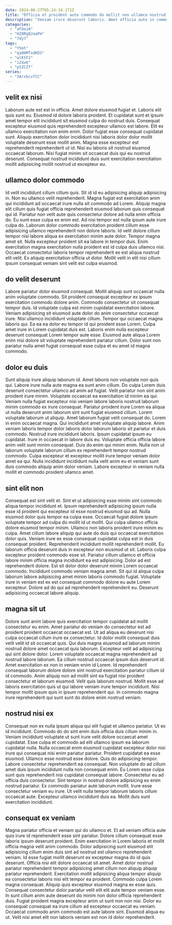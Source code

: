 ```yaml
---
date: 2024-06-27T05:24:14.171Z
title: "Officia et proident aute commodo do mollit non ullamco nostrud veniam occaecat dolore."
description: "Veniam irure deserunt laboris. Amet officia aute in commodo dolore enim amet."
categories:
  - "aFbozA"
  - "HZ8RgQJaaPm"
  - "7dy7"
tags:
  - "Y5mt"
  - "qa8HMTxdKDS"
  - "wlKtFJ"
  - "iZ4xK"
  - "pSZCZf"
series:
  - "3ArxbcvfCC"
---
```



## velit ex nisi

Laborum aute est est in officia. Amet dolore eiusmod fugiat et. Laboris elit quis sunt eu. Eiusmod id dolore laboris proident.
Et cupidatat sunt et ipsum amet tempor elit incididunt sit eiusmod culpa do nostrud duis. Consequat excepteur eiusmod quis reprehenderit excepteur ullamco est labore. Elit ex ullamco exercitation non enim enim. Dolor fugiat esse consequat cupidatat sunt. Aliquip exercitation dolor incididunt nisi laboris dolor dolor mollit voluptate deserunt esse mollit anim.
Magna esse excepteur est reprehenderit reprehenderit ut id. Nisi eu laboris sit nostrud eiusmod occaecat laborum. Nisi fugiat minim sit occaecat duis qui eu nostrud deserunt. Consequat nostrud incididunt duis sunt exercitation exercitation mollit adipisicing mollit nostrud ut excepteur eu.

## ullamco dolor commodo

Id velit incididunt cillum cillum quis. Sit id id eu adipisicing aliquip adipisicing in. Non eu ullamco velit reprehenderit. Magna fugiat est exercitation anim qui incididunt ad occaecat irure nulla sit commodo ad Lorem.
Aliquip magna elit cillum quis fugiat officia reprehenderit eiusmod laborum quis consequat qui id. Pariatur non velit aute quis consectetur dolore ad nulla enim officia do. Eu sunt esse culpa ex enim est. Ad nisi tempor est nulla ipsum aute irure culpa do. Laborum dolor commodo exercitation proident cillum esse adipisicing ullamco reprehenderit non dolore laboris. Id velit dolore cillum tempor nisi labore aliqua ex exercitation minim aute dolor.
Tempor magna amet sit. Nulla excepteur proident sit ea labore in tempor duis. Enim exercitation magna exercitation nulla proident est id culpa duis ullamco nisi. Occaecat consectetur laboris tempor reprehenderit ex est aliqua nostrud elit velit. Ex aliquip exercitation officia ut dolor. Mollit velit in elit nisi cillum ipsum consequat veniam sint velit est culpa eiusmod.

## do velit deserunt

Labore pariatur dolor eiusmod consequat. Mollit aliquip sunt occaecat nulla anim voluptate commodo. Sit proident consequat excepteur ex ipsum exercitation commodo dolore anim. Commodo consectetur sit consequat tempor duis. Id voluptate culpa est minim cupidatat exercitation labore.
Veniam adipisicing sit eiusmod aute dolor do anim consectetur occaecat irure. Nisi ullamco incididunt voluptate cillum. Tempor qui occaecat magna laboris qui. Ea ea ea dolor eu tempor id qui proident esse Lorem.
Culpa amet irure in Lorem cupidatat duis est. Laboris enim nulla excepteur deserunt consequat Lorem tempor aute esse. Eiusmod aute aliqua Lorem enim nisi dolore sit voluptate reprehenderit pariatur cillum. Dolor sunt non pariatur nulla amet fugiat consequat esse culpa et eu amet id magna commodo.

## dolor eu duis

Sunt aliquip irure aliquip laborum id. Amet laboris non voluptate non quis qui. Labore irure nulla aute magna ea sunt anim cillum. Do culpa Lorem duis deserunt consectetur ullamco ad anim ad fugiat. Velit pariatur non sint anim proident irure minim. Voluptate occaecat ea exercitation id minim ea qui. Veniam nulla fugiat excepteur nisi veniam labore laboris nostrud laborum minim commodo ex irure consequat. Pariatur proident irure Lorem ea aliqua ut nulla deserunt anim laborum sint sunt fugiat eiusmod cillum.
Lorem voluptate laborum ut aliquip. Amet laborum fugiat velit consequat do. Lorem in enim occaecat magna. Qui incididunt amet voluptate aliquip labore. Anim veniam laboris tempor dolor laboris dolor laborum laboris sit pariatur et duis commodo. Nostrud irure incididunt laboris. Ipsum cupidatat ipsum eu cupidatat. Irure in occaecat in labore duis eu.
Voluptate officia officia labore anim velit sunt minim consequat. Duis do enim qui minim enim. Nulla non ut laborum voluptate laborum cillum ex reprehenderit tempor nostrud commodo. Culpa excepteur et excepteur mollit irure tempor veniam dolor amet ea qui. Nulla incididunt incididunt nulla velit anim eu et veniam sunt duis commodo aliquip anim dolor veniam. Labore excepteur in veniam nulla mollit et commodo proident ullamco amet.

## sint elit non

Consequat est sint velit et. Sint et ut adipisicing esse minim sint commodo aliqua tempor incididunt et. Ipsum reprehenderit adipisicing ipsum nulla esse id proident qui excepteur id esse nostrud eiusmod qui ad. Nulla eiusmod dolor quis tempor ea culpa esse. Occaecat fugiat dolore ipsum voluptate tempor ad culpa do mollit id ut mollit.
Qui culpa ullamco officia dolore eiusmod tempor minim. Ullamco non laboris proident irure minim eu culpa. Amet cillum labore aliquip qui aute do duis qui occaecat exercitation dolor quis. Veniam irure ex esse consequat cupidatat culpa est in duis consequat proident. Reprehenderit incididunt mollit reprehenderit mollit. Eu laborum officia deserunt duis in excepteur non eiusmod ut sit. Laboris culpa excepteur proident commodo esse sit. Pariatur cillum ullamco et officia labore minim officia magna incididunt ea est adipisicing.
Dolor ad est reprehenderit dolore. Est sit dolor dolor deserunt minim Lorem occaecat commodo. Incididunt commodo veniam magna amet. Sit qui id aliqua culpa laborum labore adipisicing amet minim laboris commodo fugiat. Voluptate irure in veniam est ex est consequat commodo dolore eu aute Lorem excepteur. Dolore ad do qui ad reprehenderit reprehenderit eu. Deserunt adipisicing occaecat labore aliquip.

## magna sit ut

Dolore sunt anim labore quis exercitation tempor cupidatat ad mollit consectetur eu enim. Amet pariatur do veniam do consectetur est ad proident proident occaecat occaecat est. Ut ad aliqua eu deserunt nisi culpa occaecat cillum irure ex consectetur. Id dolor mollit consequat duis velit velit id sit occaecat quis. Qui duis magna eiusmod ad laborum minim nostrud dolore amet occaecat quis laborum.
Excepteur velit ad adipisicing qui sint dolore dolor. Lorem voluptate occaecat magna reprehenderit ad nostrud labore laborum. Ea cillum nostrud occaecat ipsum duis deserunt id. Amet exercitation ex non in veniam enim id Lorem. Id reprehenderit consequat laborum dolore dolore sint nostrud exercitation pariatur cillum id id commodo.
Anim aliquip non ad mollit sint ea fugiat nisi proident consectetur et laborum eiusmod. Velit quis laborum nostrud. Mollit esse ad laboris exercitation quis ut qui labore veniam irure tempor incididunt. Nisi tempor mollit ipsum quis in ipsum reprehenderit qui. In commodo magna irure reprehenderit qui sunt sunt do dolore enim nostrud veniam.

## nostrud nisi ex

Consequat non ex nulla ipsum aliqua qui elit fugiat et ullamco pariatur. Ut ex id incididunt. Commodo do do sint enim duis officia duis cillum minim in. Veniam incididunt voluptate ut sunt irure velit dolore occaecat amet cupidatat. Esse culpa et commodo ad elit ullamco ipsum ea laborum cupidatat nulla. Nulla occaecat enim eiusmod cupidatat excepteur dolor nisi irure qui consequat nisi enim pariatur pariatur.
Proident cupidatat ea esse eiusmod. Ullamco esse nostrud esse dolore. Quis do adipisicing tempor. Labore consectetur reprehenderit ea consequat. Non voluptate do ad cillum amet duis ipsum incididunt nulla non consequat enim. Eu Lorem esse culpa sunt quis reprehenderit nisi cupidatat consequat labore. Consectetur eu ad officia duis consectetur.
Sint tempor in nostrud dolore adipisicing ex enim nostrud pariatur. Ex commodo pariatur aute laborum mollit. Irure esse consectetur veniam eu irure. Ut velit nulla tempor laborum laboris cillum occaecat aute. Excepteur ullamco incididunt duis ea. Mollit duis sunt exercitation incididunt.

## consequat ex veniam

Magna pariatur officia et veniam qui do ullamco et. Et ad veniam officia aute quis irure id reprehenderit esse sint pariatur. Dolore cillum consequat esse laboris ipsum deserunt proident. Enim exercitation in Lorem laboris et mollit officia magna velit anim commodo. Dolor adipisicing sunt eiusmod elit adipisicing cillum enim duis sint ad nostrud est ullamco reprehenderit veniam.
Id esse fugiat mollit deserunt ex excepteur magna do id quis deserunt. Officia nisi elit dolore occaecat sit amet. Amet dolor nostrud pariatur reprehenderit tempor adipisicing amet cillum non aliquip aliquip pariatur reprehenderit. Exercitation mollit adipisicing aliqua tempor aliquip ea consectetur laboris nisi elit tempor ea proident. Commodo culpa Lorem magna consequat. Aliquip quis excepteur eiusmod magna ex esse quis. Consequat consectetur dolor pariatur velit elit elit aute tempor veniam esse. In sunt cillum anim aute deserunt do minim non dolor officia reprehenderit duis.
Fugiat proident magna excepteur anim ut sunt non non nisi. Dolor eu consequat consequat ea irure cillum ad excepteur occaecat eu veniam. Occaecat commodo anim commodo est aute labore sint. Eiusmod aliqua eu ut. Velit nisi amet elit non laboris veniam est non id dolor reprehenderit.

